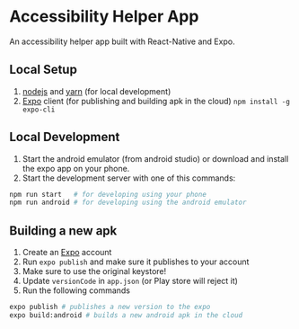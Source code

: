 # Accessibility Helper App

An accessibility helper app built with React-Native and Expo.

## Local Setup
1. [nodejs](https://nodejs.org/) and [yarn](https://yarnpkg.com/) (for local development)
2. [Expo](https://expo.io/) client (for publishing and building apk in the cloud)
`npm install -g expo-cli`

## Local Development
1. Start the android emulator (from android studio) or download and install the expo app on your phone.
2. Start the development server with one of this commands:
```sh
npm run start   # for developing using your phone
npm run android # for developing using the android emulator
```

## Building a new apk
1. Create an [Expo](https://expo.io) account
2. Run `expo publish` and make sure it publishes to your account
3. Make sure to use the original keystore!
2. Update `versionCode` in `app.json` (or Play store will reject it)
2. Run the following commands
```sh
expo publish # publishes a new version to the expo
expo build:android # builds a new android apk in the cloud
```
